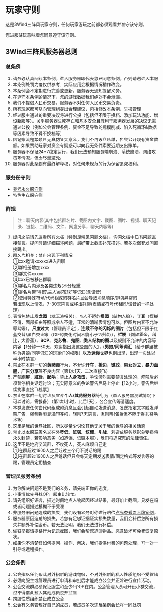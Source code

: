 # 玩家守则

这是3Wind三阵风玩家守则，任何玩家游玩之前都必须观看并准守该守则。

您进服游玩意味着您同意遵守该守则。

## 3Wind三阵风服务器总则

### 总条例

1. 请务必认真阅读本条例。进入服务器即代表您已同意条例，否则请勿进入本服
2. 本条例处罚力度仅供参考，实际应用会根据情况稍作改变。
3. 本条例会不定期进行完善或更新，服务器无通知提醒义务。
4. 在遵守本条例的情况下，您的游戏数据我们绝对不会泄漏。
5. 我们不提倡人民币交易，服务器不对任何人民币交易负责。
6. 所有玩家都可以向管理组提出合理建议，包括修改本条例、举报管理
7. 经过服主通过的重要决议将进行公投（包括但不限于换档、添加玩法功能、增设新服等）。关乎服务器生死存亡和基本安全且有利于服务器发展的决议无需通过公投（例如公会管理条例、资金不足导致的规模削减、陷入死循环&数据等因素导致不得不换档等）
8. 因记账流程繁琐且无真伪证实意义，我们不再设立账单，但会公开现有资金数额。如果赞助玩家对资金有疑惑可以向我无条件索要近期支出账单。
9. 服务器不保证24*7稳定运行，我们无法预知服务端崩溃、系统崩溃、网络攻击等情况，但会尽量避免。
10. 服务器对此条例有最终解释权，对任何未规范的行为保留追究权利。

### 服务器守则
- [养老永久服守则](/introduce/yanglao#养老服守则)
- [特色生存服守则](/introduce/tese#特色服守则)

### 群规
> 注：聊天内容(其中包括群名片、截图内文字、截图、图片、视频、聊天记录、链接、二维码、文件、网盘分享，聊天内容等)
1. 提问之前请先查看所有文档（特别是常见问题文档），询问文档中已有问题直接禁言。提问时请详细描述问题，最好带上截图补充描述。若多次弱智发问直接踢出。
2. 群名片相关：禁止出现下列情况  
①xxx邀请xxxxxx进入群聊  
②群相册增加xxxx  
③群文件xxxxx  
④xxx已被移出群聊  
⑤群名片内涉及各类违规(不分轻重)  
⑥群名片带“星怒\主人\绒布球”等词汇(含谐音)  
⑦使用特殊符号/代码组成的群名片且会导致消息顺序/排列异常的  
若出现以上情况，7-30天禁言或移出群聊(表情或符号代替同/谐音的一样处理)  
3. 表情包禁止发**龙图**（龙玉涛相关），令人不适的**猫图**（结构人脸），**丁真**（模糊不清，面部扭曲等照成令人不适，正常的清晰表情包可以，但图片内容不允许辱骂等），**尺度过大**（管理员评定），**连续不停的闪烁的图片**（包括但不限于红蓝交替/黑白交替等（GIF的变化时间不能小于2秒钟）），**烂梗**（例如霍金，科比，大香蕉）、**SCP**、**克苏鲁**、**鬼图**、**类人结构的图**以及规则不允许的内容等内容【1分钟—30天，欢迎指出发这些图的人】，(**男娘/同等词汇**（给予群里被称为男娘/同等词汇的玩家们的权限）以及**迷你世界**也别出现，出现一次处以半小时禁言)
4. 禁止在本群一切的**黄赌毒**行为，不允许**开车**，**擦边**，**键政**，**男女对立**，**暴力血腥**，**广告分享**等不良内容（第1次1天，二次直接飞）
5. 严禁**刷屏**，**脏话**，**起哄**；禁止**人身攻击**，争论激烈需要禁言处理的，解禁后必须暂停相关话题讨论；无实际意义的争论警告后马上停止【12小时，警告后继续挑事直接飞机票】
6. 禁止在本群一切讨论及宣传**个人/其他服务器**等行为（单人服务器测试情况下可以讨论，需报备）（第1次1小时，此后1天），公会宣传等请适度。
7. 本群发送任何由代码组成的消息且会引起自动发送消息、发送指定文字触发弹窗广告、强制群消息通知等的，轻则7天禁言，重则踢(包括但不限于群友召唤术等)
9. 这里是我的世界社区，所以尽量少讨论其他无关于我的世界的相关话题
10. 禁止以本服玩家名义在外**贬低**、**诋毁**、**炫耀**、**引战**，若造成服务器形象受损将永久封禁，若影响恶劣（如造谣、诋毁本服），我们将追究您的法律责任。
11. 这里不是地府交流群，不收死人，死人麻烦自己走  
①在群超过1900人之后超过三个月不说话的踢  
②在群超过1900人之后说话但只会每天定期发送表情/固定格式等发言等的踢，管理员定期抽查

### 管理员服务条例

1. 为你解决问题不是我们的义务，请先端正你的态度。
2. 小事情优先寻找OP，服主比较忙。
3. 请先组织好语言，描述时间地点人物起因经过结果，最好加上截图。只发在吗或者问题描述模糊不予受理
4. 非服务器问题造成的损失，我们没有义务对你进行赔偿[点我查看耍大牌案例](https://docs.qq.com/doc/DWmFTZVJ0Z1dlbnRm)。
5. 服务器原因造成的损失，若您有足够证据证实损失数量，我们会补偿您所有损失并额外补偿金币。若无法证明，我们无法进行补偿。
6. 偷窃举报请提供行为记录截图，我们会帮您追回物品。恶意破坏可免费恢复原状。
7. 如果你不清楚该如何提问、操作、解决，我们提供付费的问题处理，可一对一引导或远程操作。

### 公会条例

1. 公会指以任何形式对外招新的游戏组织，不对外招新的私人性质组织不受管辖
2. 必须向服主或管理员进行申请和审批后才能成立公会并正常进行宣传活动。
3. 公会交流群必须保证服主和至少1个OP在内。公会管理人员可开设小群交流，但不得借此拉入其他成员绕开监管
4. 跨服性质组织禁止成立公会
5. 公会有义务管理好自己的成员，若成员多次违反条例会长将一同处罚
